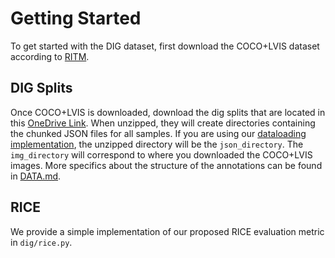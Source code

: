 # Getting Started
To get started with the DIG dataset, first download the COCO+LVIS dataset according to [RITM](https://github.com/SamsungLabs/ritm_interactive_segmentation).

## DIG Splits
Once COCO+LVIS is downloaded, download the dig splits that are located in this [OneDrive Link](https://o365coloradoedu-my.sharepoint.com/:f:/g/personal/jomy5901_colorado_edu/EuRcuFEdTdhFje_uBObq-gYBx8y8xEOqMxi2BmoIRlYqiQ?e=rQ3TdP). 
When unzipped, they will create directories containing the chunked JSON files for all samples. If you are using our [dataloading implementation](dig/dataset.py), the unzipped directory will be the `json_directory`. The `img_directory` will correspond to where you downloaded the COCO+LVIS images.
More specifics about the structure of the annotations can be found in [DATA.md](DATA.md).

## RICE
We provide a simple implementation of our proposed RICE evaluation metric in `dig/rice.py`. 
